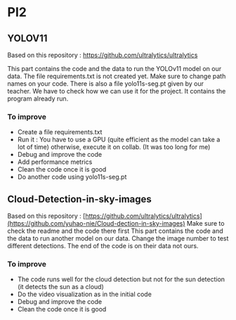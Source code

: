 # PI2


## YOLOV11 
Based on this repository : https://github.com/ultralytics/ultralytics

This part contains the code and the data to run the YOLOv11 model on our data.
The file requirements.txt is not created yet.
Make sure to change path names on your code.
There is also a file yolo11s-seg.pt given by our teacher. We have to check how we can use it for the project. It contains the program already run.

### To improve
  - Create a file requirements.txt
  - Run it : You have to use a GPU (quite efficient as the model can take a lot of time) otherwise, execute it on collab. (It was too long for me)
  - Debug and improve the code
  - Add performance metrics
  - Clean the code once it is good
  - Do another code using yolo11s-seg.pt

## Cloud-Detection-in-sky-images
Based on this repository : [https://github.com/ultralytics/ultralytics](https://github.com/yuhao-nie/Cloud-dection-in-sky-images) Make sure to check the readme and the code there first
This part contains the code and the data to run another model on our data.
Change the image number to test different detections.
The end of the code is on their data not ours.

### To improve
  - The code runs well for the cloud detection but not for the sun detection (it detects the sun as a cloud)
  - Do the video visualization as in the initial code
  - Debug and improve the code
  - Clean the code once it is good



